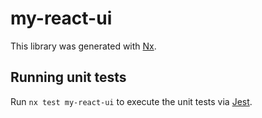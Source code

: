 # my-react-ui

This library was generated with [Nx](https://nx.dev).

## Running unit tests

Run `nx test my-react-ui` to execute the unit tests via [Jest](https://jestjs.io).
